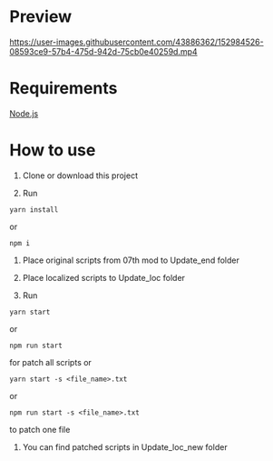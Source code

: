 # Preview

https://user-images.githubusercontent.com/43886362/152984526-08593ce9-57b4-475d-942d-75cb0e40259d.mp4

# Requirements

[Node.js](https://nodejs.org/en/)

# How to use

1. Clone or download this project

1. Run

```
yarn install
```

or

```
npm i
```

1. Place original scripts from 07th mod to Update_end folder

1. Place localized scripts to Update_loc folder

1. Run

```
yarn start
```

or

```
npm run start
```

for patch all scripts or

```
yarn start -s <file_name>.txt
```

or

```
npm run start -s <file_name>.txt
```

to patch one file

1. You can find patched scripts in Update_loc_new folder
